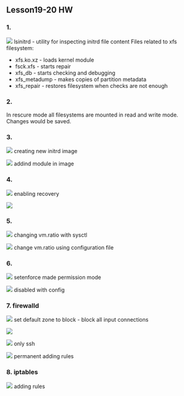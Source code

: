 ## Lesson19-20 HW

### 1.
![](1_1_inspect_initrd_xfs.png)
lsinitrd - utility for inspecting initrd file content
Files related to xfs filesystem:
 - xfs.ko.xz - loads kernel module
 - fsck.xfs - starts repair
 - xfs_db - starts checking and debugging
 - xfs_metadump - makes copies of partition metadata
 - xfs_repair - restores filesystem when checks are not enough


### 2.
In rescure mode all filesystems are mounted in read and write mode.
Changes would be saved.


### 3.
![](3_1_create_new_img.png)
creating new initrd image

![](3_2_add_madule.png)
addind module in image


### 4.
![](4_1_recovery_option.png)
enabling recovery

![](4_2_recovery.png)


### 5.
![](5_a_1_changing_vmratio.png)
changing vm.ratio with sysctl

![](5_b_1_using_conf_file.png)
change vm.ratio using configuration file


### 6. 
![](6_1_set_com.png)
setenforce made permission mode

![](6_2_conf_disable.png)
disabled with config


### 7. firewalld

![](7_1_firewall_status.png)
set default zone to block - block all input connections

![](7_2_block_all.png)

![](7_3_interface_ssh_only.png)
only ssh

![](7_4_permanent_add.png)
permanent adding rules


### 8. iptables

![](8_iptables.png)
adding rules